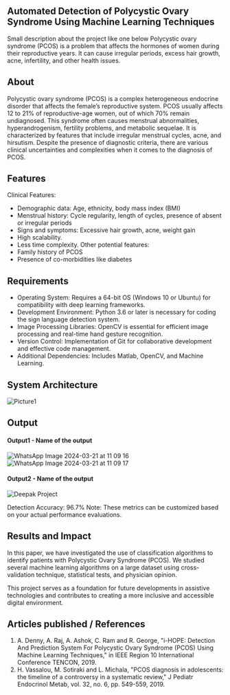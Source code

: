 ## Automated Detection of Polycystic Ovary Syndrome Using Machine Learning Techniques
Small description about the project like one below
Polycystic ovary syndrome (PCOS) is a problem that affects the hormones of women during their reproductive years. It can cause irregular periods, excess hair growth, acne, infertility, and other health issues. 

## About
<!--Detailed Description about the project-->
Polycystic  ovary  syndrome  (PCOS)  is  a  complex heterogeneous  endocrine  disorder  that  affects  the  female’s reproductive system.  PCOS usually affects 12 to 21% of reproductive-age  women,  out  of  which  70%  remain undiagnosed. This  syndrome  often  causes  menstrual abnormalities,  hyperandrogenism,  fertility  problems,  and metabolic sequelae. It is characterized by features that include irregular  menstrual  cycles,  acne,  and  hirsutism. Despite  the  presence  of  diagnostic  criteria,  there  are various clinical uncertainties and complexities when it comes to the diagnosis of PCOS. 

## Features
<!--List the features of the project as shown below-->
Clinical Features:
- Demographic data: Age, ethnicity, body mass index (BMI)
- Menstrual history: Cycle regularity, length of cycles, presence of absent or irregular periods
- Signs and symptoms: Excessive hair growth, acne, weight gain
- High scalability.
- Less time complexity.
Other potential features:
- Family history of PCOS
- Presence of co-morbidities like diabetes

## Requirements
<!--List the requirements of the project as shown below-->
* Operating System: Requires a 64-bit OS (Windows 10 or Ubuntu) for compatibility with deep learning frameworks.
* Development Environment: Python 3.6 or later is necessary for coding the sign language detection system.
* Image Processing Libraries: OpenCV is essential for efficient image processing and real-time hand gesture recognition.
* Version Control: Implementation of Git for collaborative development and effective code management.
* Additional Dependencies: Includes Matlab, OpenCV, and Machine Learning.

## System Architecture
<!--Embed the system architecture diagram as shown below-->

![Picture1](https://github.com/deepakchowdary110/Automated-Detection-of-Polycystic-Ovary-Syndrome-Using-Machine-Learning-Techniques/assets/129171294/25d87efe-b256-4d4a-aaba-1616e0056b5c)


## Output

<!--Embed the Output picture at respective places as shown below as shown below-->
#### Output1 - Name of the output

![WhatsApp Image 2024-03-21 at 11 09 16](https://github.com/deepakchowdary110/Automated-Detection-of-Polycystic-Ovary-Syndrome-Using-Machine-Learning-Techniques/assets/129171294/75ec29a4-7fec-47a6-887c-051c17b89046)
![WhatsApp Image 2024-03-21 at 11 09 17](https://github.com/deepakchowdary110/Automated-Detection-of-Polycystic-Ovary-Syndrome-Using-Machine-Learning-Techniques/assets/129171294/ff0198a9-461c-4659-940c-57f0f0af8c2c)


#### Output2 - Name of the output
![Deepak Project ](https://github.com/deepakchowdary110/Automated-Detection-of-Polycystic-Ovary-Syndrome-Using-Machine-Learning-Techniques/assets/129171294/88b21865-7bbc-4d65-9d5e-980f82c91aa1)


Detection Accuracy: 96.7%
Note: These metrics can be customized based on your actual performance evaluations.


## Results and Impact
<!--Give the results and impact as shown below-->
In  this  paper,  we  have  investigated  the  use  of classification algorithms to  identify patients with Polycystic Ovary  Syndrome  (PCOS). We  studied  several  machine learning algorithms on a large dataset using cross-validation technique,  statistical  tests,  and  physician  opinion.

This project serves as a foundation for future developments in assistive technologies and contributes to creating a more inclusive and accessible digital environment.

## Articles published / References
1. A.  Denny,  A.  Raj,  A.  Ashok,  C.  Ram  and  R.  George,  "i-HOPE: Detection  And  Prediction  System  For  Polycystic  Ovary  Syndrome (PCOS)  Using  Machine  Learning  Techniques,"  in IEEE  Region  10 International Conference TENCON, 2019.
2. H.  Vassalou,  M.  Sotiraki  and L.  Michala,  "PCOS  diagnosis  in adolescents: the timeline of a controversy in a  systematic review," J Pediatr Endocrinol Metab, vol. 32, no. 6, pp. 549-559, 2019.  
